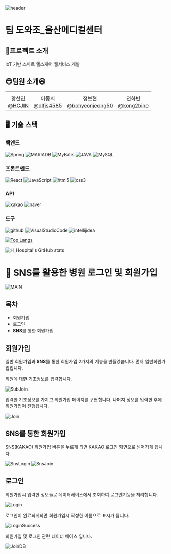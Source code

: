 ![header](https://capsule-render.vercel.app/api?type=waving&color=cobalt)
# 팀 도와조_울산메디컬센터

## 📄프로젝트 소개

IoT 기반 스마트 헬스케어 웹서비스 개발

## 😎팀원 소개😆
<table>
  <tbody>
    <tr>
      <td align="center"></td>
      <td align="center"></td>
      <td align="center"></td>
      <td align="center"></td>
    </tr>
    <tr>
      <td align="center">
        황찬진</br>
        <a href="https://github.com/HCJIN">@HCJIN</a>
      </td>
      <td align="center">
        이동희</br>
        <a href="https://github.com/dlfjs4585">@dlfjs4585</a>
      </td>
      <td align="center">
        정보현</br>
        <a href="https://github.com/bohyeonjeong50">@bohyeonjeong50</a>
      </td>
      <td align="center">
        전하빈</br>
        <a href="https://github.com/kong2bine">@kong2bine</a>
      </td>
    </tr>
  </tbody>
</table>


## 🖥 기술 스택

### 백엔드
![Spring](https://img.shields.io/badge/Spring-6DB33F?style=flat-square&logo=Spring&logoColor=white)
![MARIADB](https://img.shields.io/badge/MARIADB-003545?style=flat-square&logo=MARIADB&logoColor=white)
![MyBatis](https://img.shields.io/badge/MyBatis-621773?style=flat-square&logo=MyBatis&logoColor=white)
![JAVA](https://img.shields.io/badge/Java-DE3723?style=flat-square&logo=JAVA&logoColor=white)
![MySQL](https://img.shields.io/badge/MySQL-4479A1?style=flat-square&logo=MySQL&logoColor=white)

### 프론트엔드
![React](https://img.shields.io/badge/React-61DAFB?style=flat-square&logo=React&logoColor=white)
![JavaScript](https://img.shields.io/badge/JavaScript-F7DF1E?style=flat-square&logo=JavaScript&logoColor=white)
![html5](https://img.shields.io/badge/html5-E34F26?style=flat-square&logo=html5&logoColor=white)
![css3](https://img.shields.io/badge/css3-1572B6?style=flat-square&logo=css3&logoColor=white)

### API
![kakao](https://img.shields.io/badge/kakaoAPI-FFCD00?style=flat-square&logo=kakao&logoColor=white)
![naver](https://img.shields.io/badge/naverAPI-03C75A?style=flat-square&logo=naver&logoColor=white)

### 도구
![github](https://img.shields.io/badge/github-181717?style=flat-square&logo=github&logoColor=white)
![VisualStudioCode](https://img.shields.io/badge/VisualStudioCode-326CAC?style=flat-square&logo=VisualStudioCode&logoColor=white)
![intellijidea](https://img.shields.io/badge/intellijidea-232F3E?style=flat-square&logo=intellijidea&logoColor=white)

[![Top Langs](https://github-readme-stats.vercel.app/api/top-langs/?username=HCJIN&layout=compact)](https://github.com/HCJIN/H_Hospital/github-readme-stats)

![H_Hospital's GitHub stats](https://github-readme-stats.vercel.app/api?username=HCJIN&repo=H_Hospital&show_icons=true&theme=cobalt)


# 🏥 SNS를 활용한 병원 로그인 및 회원가입

![MAIN](./src/main/frontend/src/images/메인화면.PNG)

## 목차

* 회원가입
* 로그인
* **SNS**를 통한 회원가입

## 회원가입

일반 회원가입과 **SNS**를 통한 회원가입 2가지의 기능을 만들었습니다.
먼저 일반회원가입입니다.

회원에 대한 기초정보를 입력합니다. 

![SubJoin](./src/main/frontend/src/images/기초정보등록.PNG)

입력한 기초정보를 가지고 회원가입 페이지를 구현합니다. 
나머지 정보를 입력한 후에 회원가입이 진행됩니다.

![Join](./src/main/frontend/src/images/회원가입.PNG)

## SNS를 통한 회원가입

SNS(KAKAO) 회원가입 버튼을 누르게 되면 KAKAO 로그인 화면으로 넘어가게 됩니다.

![SnsLogin](./src/main/frontend/src/images/카카오_로그인.png)
![SnsJoin](./src/main/frontend/src/images/카카오_정보입력.png)

## 로그인

회원가입시 입력한 정보들로 데이터베이스에서 조회하여 로그인기능을 처리합니다.

![Login](./src/main/frontend/src/images/로그인.PNG)

로그인이 완료되게되면 회원가입시 작성한 이름으로 표시가 됩니다. 

![LoginSuccess](./src/main/frontend/src/images/로그인완료.PNG)

회원가입 및 로그인 관련 데이터 베이스 입니다. 

![JoinDB](./src/main/frontend/src/images/회원가입_데이터베이스.PNG)

